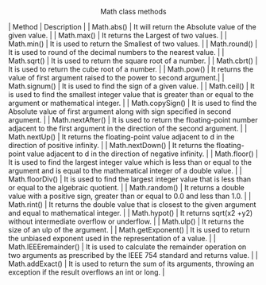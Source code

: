 <p align="center">Math class methods</p>

| Method | Description |
| Math.abs() | It will return the Absolute value of the given value. |
| Math.max() | It returns the Largest of two values. |
| Math.min() | It is used to return the Smallest of two values. |
| Math.round() | It is used to round of the decimal numbers to the nearest value. |
| Math.sqrt() | It is used to return the square root of a number. |
| Math.cbrt() | It is used to return the cube root of a number. |
| Math.pow() | It returns the value of first argument raised to the power to second argument.|
| Math.signum() | It is used to find the sign of a given value. |
| Math.ceil() | It is used to find the smallest integer value that is greater than or equal to the argument or mathematical integer. |
| Math.copySign() | It is used to find the Absolute value of first argument along with sign specified in second argument. |
| Math.nextAfter() | It is used to return the floating-point number adjacent to the first argument in the direction of the second argument. |
| Math.nextUp() | It returns the floating-point value adjacent to d in the direction of positive infinity. |
| Math.nextDown() | It returns the floating-point value adjacent to d in the direction of negative infinity. |
| Math.floor() | It is used to find the largest integer value which is less than or equal to the argument and is equal to the mathematical integer of a double value. |
| Math.floorDiv() | It is used to find the largest integer value that is less than or equal to the algebraic quotient. |
| Math.random() | It returns a double value with a positive sign, greater than or equal to 0.0 and less than 1.0. |
| Math.rint() | It returns the double value that is closest to the given argument and equal to mathematical integer. |
| Math.hypot() | It returns sqrt(x2 +y2) without intermediate overflow or underflow. |
| Math.ulp() | It returns the size of an ulp of the argument. |
| Math.getExponent() | It is used to return the unbiased exponent used in the representation of a value. |
| Math.IEEEremainder() | It is used to calculate the remainder operation on two arguments as prescribed by the IEEE 754 standard and returns value. |
| Math.addExact() | It is used to return the sum of its arguments, throwing an exception if the result overflows an int or long. |